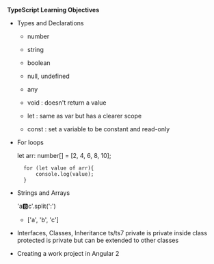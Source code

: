 **TypeScript Learning Objectives**

- Types and Declarations

    - number
    - string
    - boolean
    - null, undefined
    - any
    - void : doesn't return a value 

    - let : same as var but has a clearer scope
    - const : set a variable to be constant and read-only


- For loops
    
    let arr: number[] = [2, 4, 6, 8, 10];

        for (let value of arr){
            console.log(value);
        }

- Strings and Arrays

    'a:b:c'.split(':')

    - ['a', 'b', 'c']


- Interfaces, Classes, Inheritance 
    ts/ts7
    private is private inside class
    protected is private but can be extended to other classes




- Creating a work project in Angular 2
